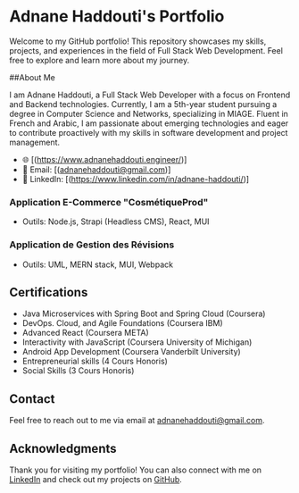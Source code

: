 # Adnane Haddouti's Portfolio

Welcome to my GitHub portfolio! This repository showcases my skills, projects, and experiences in the field of Full Stack Web Development. Feel free to explore and learn more about my journey.

##About Me

I am Adnane Haddouti, a Full Stack Web Developer with a focus on Frontend and Backend technologies. Currently, I am a 5th-year student pursuing a degree in Computer Science and Networks, specializing in MIAGE. Fluent in French and Arabic, I am passionate about emerging technologies and eager to contribute proactively with my skills in software development and project management.

- 🌐 [(https://www.adnanehaddouti.engineer/)]
- 📧 Email: [(adnanehaddouti@gmail.com)]
- 💼 LinkedIn: [(https://www.linkedin.com/in/adnane-haddouti/)]


### Application E-Commerce "CosmétiqueProd"
- Outils: Node.js, Strapi (Headless CMS), React, MUI
### Application de Gestion des Révisions
- Outils: UML, MERN stack, MUI, Webpack

## Certifications
- Java Microservices with Spring Boot and Spring Cloud (Coursera)
- DevOps. Cloud, and Agile Foundations (Coursera IBM)
- Advanced React (Coursera META)
- Interactivity with JavaScript (Coursera University of Michigan)
- Android App Development (Coursera Vanderbilt University)
- Entrepreneurial skills (4 Cours Honoris)
- Social Skills (3 Cours Honoris)
## Contact
Feel free to reach out to me via email at adnanehaddouti@gmail.com.
## Acknowledgments
Thank you for visiting my portfolio! You can also connect with me on 
[LinkedIn](https://www.linkedin.com/in/adnane-haddouti) and check out my projects on [GitHub](https://github.com/AdnaneHD).

